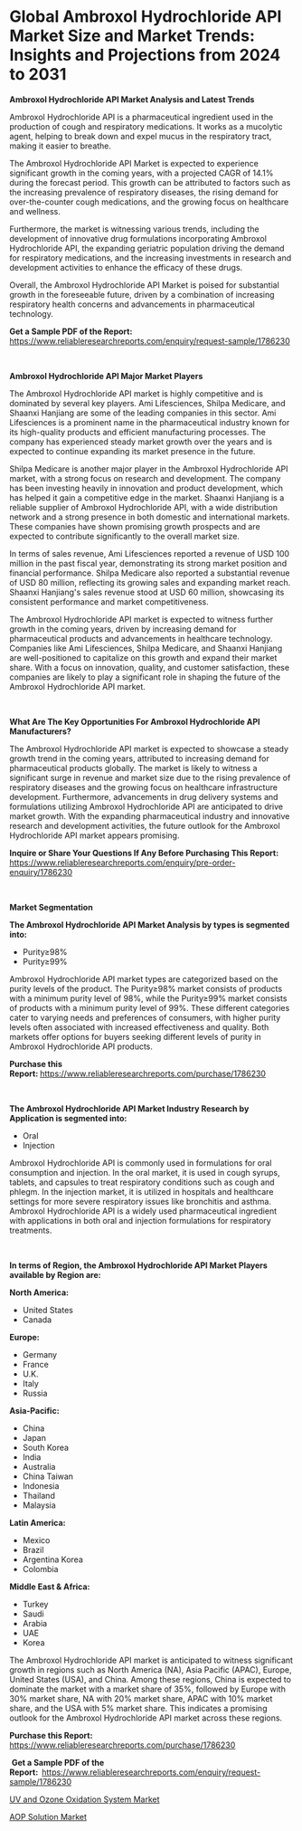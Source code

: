 <p><h1>Global Ambroxol Hydrochloride API Market Size and Market Trends: Insights and Projections from 2024 to 2031</h1></p><p><strong>Ambroxol Hydrochloride API Market Analysis and Latest Trends</strong></p>
<p><p>Ambroxol Hydrochloride API is a pharmaceutical ingredient used in the production of cough and respiratory medications. It works as a mucolytic agent, helping to break down and expel mucus in the respiratory tract, making it easier to breathe.</p><p>The Ambroxol Hydrochloride API Market is expected to experience significant growth in the coming years, with a projected CAGR of 14.1% during the forecast period. This growth can be attributed to factors such as the increasing prevalence of respiratory diseases, the rising demand for over-the-counter cough medications, and the growing focus on healthcare and wellness.</p><p>Furthermore, the market is witnessing various trends, including the development of innovative drug formulations incorporating Ambroxol Hydrochloride API, the expanding geriatric population driving the demand for respiratory medications, and the increasing investments in research and development activities to enhance the efficacy of these drugs.</p><p>Overall, the Ambroxol Hydrochloride API Market is poised for substantial growth in the foreseeable future, driven by a combination of increasing respiratory health concerns and advancements in pharmaceutical technology.</p></p>
<p><strong>Get a Sample PDF of the Report:&nbsp;</strong> <a href="https://www.reliableresearchreports.com/enquiry/request-sample/1786230">https://www.reliableresearchreports.com/enquiry/request-sample/1786230</a></p>
<p>&nbsp;</p>
<p><strong>Ambroxol Hydrochloride API Major Market Players</strong></p>
<p><p>The Ambroxol Hydrochloride API market is highly competitive and is dominated by several key players. Ami Lifesciences, Shilpa Medicare, and Shaanxi Hanjiang are some of the leading companies in this sector. Ami Lifesciences is a prominent name in the pharmaceutical industry known for its high-quality products and efficient manufacturing processes. The company has experienced steady market growth over the years and is expected to continue expanding its market presence in the future.</p><p>Shilpa Medicare is another major player in the Ambroxol Hydrochloride API market, with a strong focus on research and development. The company has been investing heavily in innovation and product development, which has helped it gain a competitive edge in the market. Shaanxi Hanjiang is a reliable supplier of Ambroxol Hydrochloride API, with a wide distribution network and a strong presence in both domestic and international markets. These companies have shown promising growth prospects and are expected to contribute significantly to the overall market size.</p><p>In terms of sales revenue, Ami Lifesciences reported a revenue of USD 100 million in the past fiscal year, demonstrating its strong market position and financial performance. Shilpa Medicare also reported a substantial revenue of USD 80 million, reflecting its growing sales and expanding market reach. Shaanxi Hanjiang's sales revenue stood at USD 60 million, showcasing its consistent performance and market competitiveness.</p><p>The Ambroxol Hydrochloride API market is expected to witness further growth in the coming years, driven by increasing demand for pharmaceutical products and advancements in healthcare technology. Companies like Ami Lifesciences, Shilpa Medicare, and Shaanxi Hanjiang are well-positioned to capitalize on this growth and expand their market share. With a focus on innovation, quality, and customer satisfaction, these companies are likely to play a significant role in shaping the future of the Ambroxol Hydrochloride API market.</p></p>
<p>&nbsp;</p>
<p><strong>What Are The Key Opportunities For Ambroxol Hydrochloride API Manufacturers?</strong></p>
<p><p>The Ambroxol Hydrochloride API market is expected to showcase a steady growth trend in the coming years, attributed to increasing demand for pharmaceutical products globally. The market is likely to witness a significant surge in revenue and market size due to the rising prevalence of respiratory diseases and the growing focus on healthcare infrastructure development. Furthermore, advancements in drug delivery systems and formulations utilizing Ambroxol Hydrochloride API are anticipated to drive market growth. With the expanding pharmaceutical industry and innovative research and development activities, the future outlook for the Ambroxol Hydrochloride API market appears promising.</p></p>
<p><strong>Inquire or Share Your Questions If Any Before Purchasing This Report:</strong> <a href="https://www.reliableresearchreports.com/enquiry/pre-order-enquiry/1786230">https://www.reliableresearchreports.com/enquiry/pre-order-enquiry/1786230</a></p>
<p>&nbsp;</p>
<p><strong>Market Segmentation</strong></p>
<p><strong>The Ambroxol Hydrochloride API Market Analysis by types is segmented into:</strong></p>
<p><ul><li>Purity≥98%</li><li>Purity≥99%</li></ul></p>
<p><p>Ambroxol Hydrochloride API market types are categorized based on the purity levels of the product. The Purity≥98% market consists of products with a minimum purity level of 98%, while the Purity≥99% market consists of products with a minimum purity level of 99%. These different categories cater to varying needs and preferences of consumers, with higher purity levels often associated with increased effectiveness and quality. Both markets offer options for buyers seeking different levels of purity in Ambroxol Hydrochloride API products.</p></p>
<p><strong>Purchase this Report:&nbsp;</strong><a href="https://www.reliableresearchreports.com/purchase/1786230">https://www.reliableresearchreports.com/purchase/1786230</a></p>
<p>&nbsp;</p>
<p><strong>The Ambroxol Hydrochloride API Market Industry Research by Application is segmented into:</strong></p>
<p><ul><li>Oral</li><li>Injection</li></ul></p>
<p><p>Ambroxol Hydrochloride API is commonly used in formulations for oral consumption and injection. In the oral market, it is used in cough syrups, tablets, and capsules to treat respiratory conditions such as cough and phlegm. In the injection market, it is utilized in hospitals and healthcare settings for more severe respiratory issues like bronchitis and asthma. Ambroxol Hydrochloride API is a widely used pharmaceutical ingredient with applications in both oral and injection formulations for respiratory treatments.</p></p>
<p>&nbsp;</p>
<p><strong>In terms of Region, the Ambroxol Hydrochloride API Market Players available by Region are:</strong></p>
<p>
    <p> <strong> North America: </strong>
        <ul>
            <li>United States</li>
            <li>Canada</li>
        </ul>
        </p> 
    <p> <strong> Europe: </strong>
        <ul>
            <li>Germany</li>
            <li>France</li>
            <li>U.K.</li>
            <li>Italy</li>
            <li>Russia</li>
        </ul>
        </p> 
    <p> <strong> Asia-Pacific: </strong>
        <ul>
            <li>China</li>
            <li>Japan</li>
            <li>South Korea</li>
            <li>India</li>
            <li>Australia</li>
            <li>China Taiwan</li>
            <li>Indonesia</li>
            <li>Thailand</li>
            <li>Malaysia</li>
        </ul>
        </p> 
    <p> <strong> Latin America: </strong>
        <ul>
            <li>Mexico</li>
            <li>Brazil</li>
            <li>Argentina Korea</li>
            <li>Colombia</li>
        </ul>
        </p> 
    <p> <strong> Middle East & Africa: </strong>
        <ul>
            <li>Turkey</li>
            <li>Saudi</li>
            <li>Arabia</li>
            <li>UAE</li>
            <li>Korea</li>
        </ul>
    </p>
    </p>
<p><p>The Ambroxol Hydrochloride API market is anticipated to witness significant growth in regions such as North America (NA), Asia Pacific (APAC), Europe, United States (USA), and China. Among these regions, China is expected to dominate the market with a market share of 35%, followed by Europe with 30% market share, NA with 20% market share, APAC with 10% market share, and the USA with 5% market share. This indicates a promising outlook for the Ambroxol Hydrochloride API market across these regions.</p></p>
<p><strong>Purchase this Report: </strong><a href="https://www.reliableresearchreports.com/purchase/1786230">https://www.reliableresearchreports.com/purchase/1786230</a></p>
<p>&nbsp;<strong>Get a Sample PDF of the Report:&nbsp;&nbsp;</strong><a href="https://www.reliableresearchreports.com/enquiry/request-sample/1786230">https://www.reliableresearchreports.com/enquiry/request-sample/1786230</a></p>
<p><strong></strong></p>
<p><p><a href="https://issuu.com/reportprime-2/docs/uv-and-ozone-oxidation-system-market-size-2030.ppt">UV and Ozone Oxidation System Market</a></p><p><a href="https://issuu.com/reportprime-2/docs/aop-solution-market-size-2030.pptx">AOP Solution Market</a></p></p>